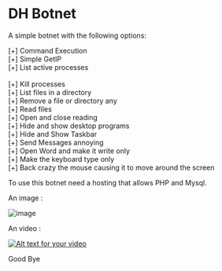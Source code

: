 DH Botnet
=========

A simple botnet with the following options:<br>

[+] Command Execution<br>
[+] Simple GetIP<br>
[+] List active processes<br><br>
[+] Kill processes<br>
[+] List files in a directory<br>
[+] Remove a file or directory any<br>
[+] Read files<br>
[+] Open and close reading<br>
[+] Hide and show desktop programs<br>
[+] Hide and Show Taskbar<br>
[+] Send Messages annoying<br>
[+] Open Word and make it write only<br>
[+] Make the keyboard type only<br>
[+] Back crazy the mouse causing it to move around the screen<br>

To use this botnet need a hosting that allows PHP and Mysql.<br>

An image : 

![image](http://doddyhackman.webcindario.com/images/dhbotnet10.jpg)

An video : 

[![Alt text for your video](http://img.youtube.com/vi/u45A96wNP8Y/0.jpg)](http://www.youtube.com/watch?v=u45A96wNP8Y)

Good Bye
